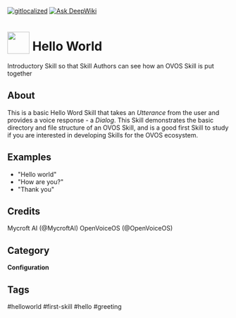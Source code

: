 [![gitlocalized ](https://gitlocalize.com/repo/9611/whole_project/badge.svg)](https://gitlocalize.com/repo/9611?utm_source=badge) [![Ask DeepWiki](https://deepwiki.com/badge.svg)](https://deepwiki.com/OpenVoiceOS/ovos-skill-hello-world)

# <img src='https://raw.githack.com/FortAwesome/Font-Awesome/master/svgs/solid/smile.svg' card_color='#22a7f0' width='50' height='50' style='vertical-align:bottom'/> Hello World

Introductory Skill so that Skill Authors can see how an OVOS Skill is put together

## About

This is a basic Hello Word Skill that takes an _Utterance_ from the user and provides a voice response - a _Dialog_. This Skill demonstrates the basic directory and file structure of an OVOS Skill, and is a good first Skill to study if you are interested in developing Skills for the OVOS ecosystem.

## Examples

- "Hello world"
- "How are you?"
- "Thank you"

## Credits

Mycroft AI (@MycroftAI)
OpenVoiceOS (@OpenVoiceOS)

## Category

**Configuration**

## Tags

#helloworld
#first-skill
#hello
#greeting
